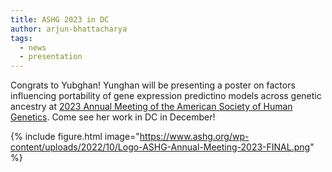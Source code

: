 ```yaml
---
title: ASHG 2023 in DC
author: arjun-bhattacharya
tags:
  - news
  - presentation
---
```


Congrats to Yubghan! Yunghan will be presenting a poster on factors influencing portability of gene expression predictino models across genetic ancestry at 
[2023 Annual Meeting of the American Society of Human Genetics](https://www.ashg.org/meetings/2023meeting/).
Come see her work in DC in December!

{% include figure.html image="https://www.ashg.org/wp-content/uploads/2022/10/Logo-ASHG-Annual-Meeting-2023-FINAL.png" %}
